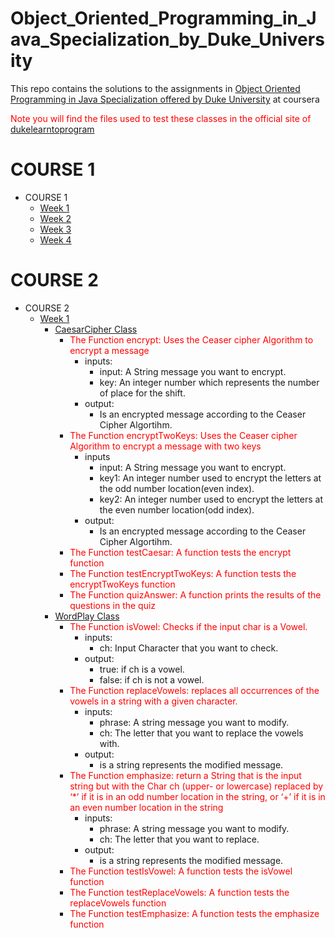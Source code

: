 # Object_Oriented_Programming_in_Java_Specialization_by_Duke_University
This repo contains the solutions to the assignments in [Object Oriented Programming in Java Specialization offered by Duke University](https://www.coursera.org/specializations/object-oriented-programming) at coursera<br>

<font color="red"> Note you will find the files used to test these classes in the official site of [dukelearntoprogram](https://www.dukelearntoprogram.com//course2/files.php) </font>
# COURSE 1
* COURSE 1
    * [Week 1](./COURSE%201/Week%201)
    * [Week 2](./COURSE%201/Week%202)
    * [Week 3](./COURSE%201/Week%203)
    * [Week 4](./COURSE%201/Week%204)
# COURSE 2


* COURSE 2
  * [Week 1](./COURSE%202/Week%201)
    * [CaesarCipher Class](./COURSE%202/Week%201/CaesarCipher.java)
        - <span style="color: red;">The Function encrypt: Uses the Ceaser cipher Algorithm to encrypt a message</span>
            - inputs:
                * input: 
                    A String message you want to encrypt.
                * key: 
                    An integer number which represents the number of place for the shift.
            - output:
                * Is an encrypted message according to the Ceaser Cipher Algortihm.
        - <span style="color: red;">The Function encryptTwoKeys: Uses the Ceaser cipher Algorithm to encrypt a message with two keys</span>
            - inputs
                - input:
                    A String message you want to encrypt.
                - key1:
                    An integer number used to encrypt the letters at the odd number location(even index).
                - key2:
                    An integer number used to encrypt the letters at the even number location(odd index).
            - output:
                - Is an encrypted message according to the Ceaser Cipher Algortihm.
        - <span style="color: red;">The Function testCaesar: A function tests the encrypt function</span>
        - <span style="color: red;">The Function testEncryptTwoKeys: A function tests the encryptTwoKeys function</span>
        - <span style="color: red;">The Function quizAnswer: A function prints the results of the questions in the quiz</span>
    * [WordPlay Class](./COURSE%202/Week%201/WordPlay.java)
        - <span style="color: red;">The Function isVowel: Checks if the input char is a Vowel.</span>
            * inputs:
                - ch: Input Character that you want to check.
            * output:
                - true: if ch is a vowel.
                - false: if ch is not a vowel.
        - <span style="color: red;">The Function replaceVowels: replaces all occurrences of the vowels in a string with a given character.</span>
            * inputs:
                * phrase:
                    A string message you want to modify.
                * ch:
                    The letter that you want to replace the vowels with.
            * output:
                - is a string represents the modified message.
        - <span style="color: red;">The Function emphasize:  return a String that is the input string but with the Char ch (upper- or lowercase) replaced by ‘*’ if it is in an odd number location in the string, or ‘+’ if it is in an even number location in the string</span>
            * inputs:
                * phrase:
                    A string message you want to modify.
                * ch:
                    The letter that you want to replace.
            * output:
                - is a string represents the modified message.
        - <span style="color: red;">The Function testIsVowel: A function tests the isVowel function</span>
        - <span style="color: red;">The Function testReplaceVowels: A function tests the replaceVowels function</span>
        - <span style="color: red;">The Function testEmphasize: A function tests the emphasize function</span>